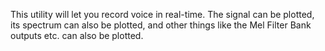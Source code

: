 This utility will let you record voice in real-time. The signal can be plotted, its spectrum can also be plotted, and other things like the Mel Filter Bank outputs etc. can also be plotted.
